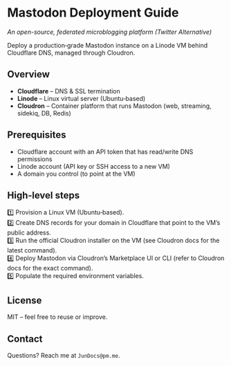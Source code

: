 # Mastodon Deployment Guide
_An open-source, federated microblogging platform (Twitter Alternative)_

Deploy a production‑grade Mastodon instance on a Linode VM behind Cloudflare DNS, managed through Cloudron.

## Overview
- **Cloudflare** – DNS & SSL termination  
- **Linode** – Linux virtual server (Ubuntu‑based)  
- **Cloudron** – Container platform that runs Mastodon (web, streaming, sidekiq, DB, Redis)

## Prerequisites
- Cloudflare account with an API token that has read/write DNS permissions  
- Linode account (API key or SSH access to a new VM)  
- A domain you control (to point at the VM)  

## High‑level steps
1️⃣ Provision a Linux VM (Ubuntu‑based).  
2️⃣ Create DNS records for your domain in Cloudflare that point to the VM’s public address.  
3️⃣ Run the official Cloudron installer on the VM (see Cloudron docs for the latest command).  
4️⃣ Deploy Mastodon via Cloudron’s Marketplace UI or CLI (refer to Cloudron docs for the exact command).  
5️⃣ Populate the required environment variables.

## License
MIT – feel free to reuse or improve.

## Contact
Questions? Reach me at `JunDocs@pm.me`.
